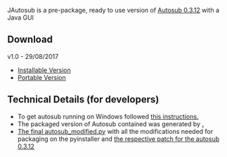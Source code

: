 JAutosub is a pre-package, ready to use version of <a href="https://github.com/agermanidis/autosub">Autosub 0.3.12</a> with a Java GUI

<h2>Download</h2>
v1.0 - 29/08/2017
<ul>

<li><a href="https://github.com/raryelcostasouza/JAutosub/releases/download/v1.0/JAutosub-Setup.exe">Installable Version</a></li>
<li><a href="https://github.com/raryelcostasouza/JAutosub/releases/download/v1.0/JAutosub-Portable.zip">Portable Version</a></li>
</ul>

<h2>Technical Details (for developers)</h2>
<ul>
<li> To get autosub running on Windows followed <a href="https://github.com/agermanidis/autosub/issues/31">this instructions.</a> </li>
<li> The packaged version of Autosub contained was generated by <a href="http://www.pyinstaller.org/>" pyInstaller</a>. </li>
<li> The final <a href="https://github.com/raryelcostasouza/JAutosub/blob/master/autosub_modified.py">autosub_modified.py<a> with all the modifications needed for packaging on the pyinstaller and <a href="https://github.com/raryelcostasouza/JAutosub/blob/master/patch-autosub-0.3.12.patch"> the respective patch for the autosub 0.3.12 </a> </li>
</ul>

